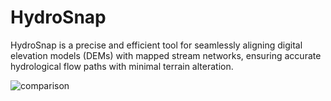 # HydroSnap
HydroSnap is a precise and efficient tool for seamlessly aligning digital elevation models (DEMs) with mapped stream networks, ensuring accurate hydrological flow paths with minimal terrain alteration.

![comparison](https://github.com/user-attachments/assets/f8c3a3c3-2aa4-45f2-b9b5-d322370118dc)
